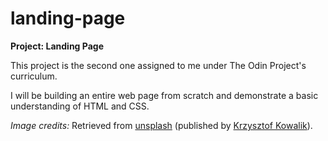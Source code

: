 # landing-page
**Project: Landing Page**

This project is the second one assigned to me under The Odin Project's curriculum. 

I will be building an entire web page from scratch and demonstrate a basic understanding of HTML and CSS.

*Image credits:* 
Retrieved from [unsplash](https://unsplash.com/photos/black-mountain-under-white-sky-during-daytime-2pnozU26QBo)
(published by [Krzysztof Kowalik](https://unsplash.com/@kowalikus)).